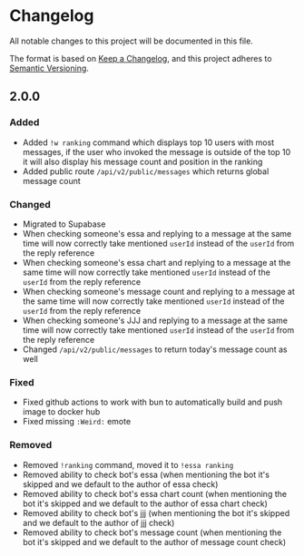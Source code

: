 # Changelog

All notable changes to this project will be documented in this file.

The format is based on [Keep a Changelog](https://keepachangelog.com/en/1.1.0/),
and this project adheres to [Semantic Versioning](https://semver.org/spec/v2.0.0.html).

## 2.0.0

### Added

- Added `!w ranking` command which displays top 10 users with most messages, if the user who invoked the message is outside of the top 10 it will also display his message count and position in the ranking
- Added public route `/api/v2/public/messages` which returns global message count

### Changed

- Migrated to Supabase
- When checking someone's essa and replying to a message at the same time will now correctly take mentioned `userId` instead of the `userId` from the reply reference
- When checking someone's essa chart and replying to a message at the same time will now correctly take mentioned `userId` instead of the `userId` from the reply reference
- When checking someone's message count and replying to a message at the same time will now correctly take mentioned `userId` instead of the `userId` from the reply reference
- When checking someone's JJJ and replying to a message at the same time will now correctly take mentioned `userId` instead of the `userId` from the reply reference
- Changed `/api/v2/public/messages` to return today's message count as well

### Fixed

- Fixed github actions to work with bun to automatically build and push image to docker hub
- Fixed missing `:Weird:` emote

### Removed

- Removed `!ranking` command, moved it to `!essa ranking`
- Removed ability to check bot's essa (when mentioning the bot it's skipped and we default to the author of essa check)
- Removed ability to check bot's essa chart count (when mentioning the bot it's skipped and we default to the author of essa chart check)
- Removed ability to check bot's jjj (when mentioning the bot it's skipped and we default to the author of jjj check)
- Removed ability to check bot's message count (when mentioning the bot it's skipped and we default to the author of message count check)
